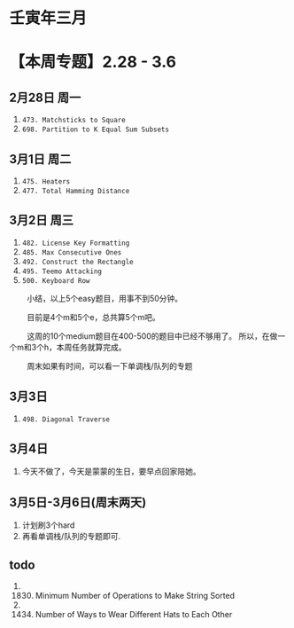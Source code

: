 # 壬寅年三月


# 【本周专题】2.28 - 3.6
## 2月28日 周一
1. `473. Matchsticks to Square`
2. `698. Partition to K Equal Sum Subsets`

## 3月1日 周二
1. `475. Heaters`
2. `477. Total Hamming Distance`

## 3月2日 周三
1. `482. License Key Formatting`
2. `485. Max Consecutive Ones`
3. `492. Construct the Rectangle`
4. `495. Teemo Attacking`
5. `500. Keyboard Row`

&ensp;&ensp;&ensp;&ensp;
小结，以上5个easy题目，用事不到50分钟。

&ensp;&ensp;&ensp;&ensp;
目前是4个m和5个e，总共算5个m吧。

&ensp;&ensp;&ensp;&ensp;
这周的10个medium题目在400-500的题目中已经不够用了。
所以，在做一个m和3个h，本周任务就算完成。

&ensp;&ensp;&ensp;&ensp;
周末如果有时间，可以看一下单调栈/队列的专题

## 3月3日
1. `498. Diagonal Traverse`

## 3月4日
1. 今天不做了，今天是蒙蒙的生日，要早点回家陪她。

## 3月5日-3月6日(周末两天)
1. 计划刷3个hard
2. 再看单调栈/队列的专题即可.



## todo
1. 1830. Minimum Number of Operations to Make String Sorted
2. 1434. Number of Ways to Wear Different Hats to Each Other